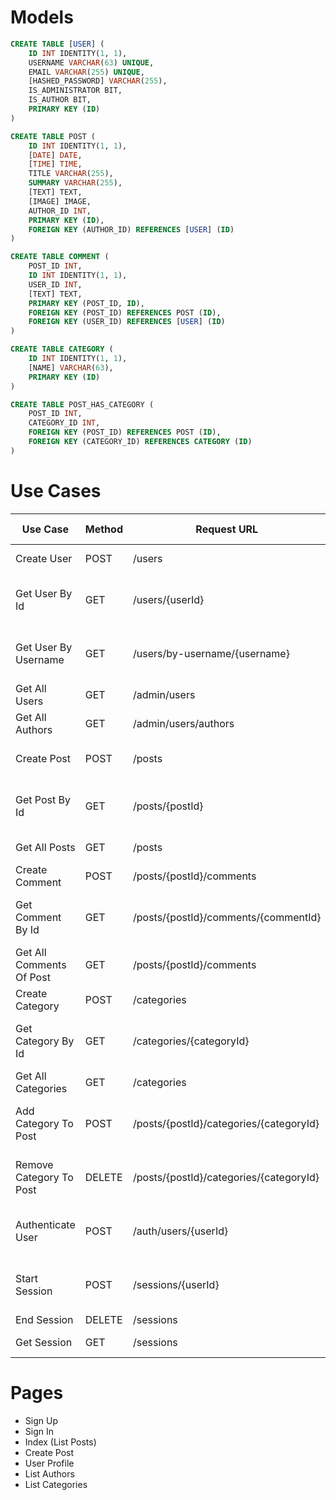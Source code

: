 #

# Models

```sql
CREATE TABLE [USER] (
    ID INT IDENTITY(1, 1),
    USERNAME VARCHAR(63) UNIQUE,
    EMAIL VARCHAR(255) UNIQUE,
    [HASHED_PASSWORD] VARCHAR(255),
    IS_ADMINISTRATOR BIT,
    IS_AUTHOR BIT,
    PRIMARY KEY (ID)
)

CREATE TABLE POST (
    ID INT IDENTITY(1, 1),
    [DATE] DATE,
    [TIME] TIME,
    TITLE VARCHAR(255),
    SUMMARY VARCHAR(255),
    [TEXT] TEXT,
    [IMAGE] IMAGE,
    AUTHOR_ID INT,
    PRIMARY KEY (ID),
    FOREIGN KEY (AUTHOR_ID) REFERENCES [USER] (ID)
)

CREATE TABLE COMMENT (
    POST_ID INT,
    ID INT IDENTITY(1, 1),
    USER_ID INT,
    [TEXT] TEXT,
    PRIMARY KEY (POST_ID, ID),
    FOREIGN KEY (POST_ID) REFERENCES POST (ID),
    FOREIGN KEY (USER_ID) REFERENCES [USER] (ID)
)

CREATE TABLE CATEGORY (
    ID INT IDENTITY(1, 1),
    [NAME] VARCHAR(63),
    PRIMARY KEY (ID)
)

CREATE TABLE POST_HAS_CATEGORY (
    POST_ID INT,
    CATEGORY_ID INT,
    FOREIGN KEY (POST_ID) REFERENCES POST (ID),
    FOREIGN KEY (CATEGORY_ID) REFERENCES CATEGORY (ID)
)
```

# Use Cases

| Use Case                 | Method | Request URL                             | Request Body                           | Response Body                    |
| ------------------------ | ------ | --------------------------------------- | -------------------------------------- | -------------------------------- |
| Create User              | POST   | /users                                  | username, email, hashed_password       | result: boolean                  |
| Get User By Id           | GET    | /users/{userId}                         |                                        | result: User?, error: string     |
| Get User By Username     | GET    | /users/by-username/{username}           |                                        | result: User?, error: string     |
| Get All Users            | GET    | /admin/users                            |                                        | users: Array<User>               |
| Get All Authors          | GET    | /admin/users/authors                    |                                        | users: Array<User>               |
| Create Post              | POST   | /posts                                  | title, summary, text, image, author_id | result: boolean                  |
| Get Post By Id           | GET    | /posts/{postId}                         |                                        | result: Post?, error: string     |
| Get All Posts            | GET    | /posts                                  |                                        | posts: Array<Post>               |
| Create Comment           | POST   | /posts/{postId}/comments                | user_id, text                          | result: boolean                  |
| Get Comment By Id        | GET    | /posts/{postId}/comments/{commentId}    |                                        | result: Comment?, error: string  |
| Get All Comments Of Post | GET    | /posts/{postId}/comments                |                                        | comments: Array<Comment>         |
| Create Category          | POST   | /categories                             | name                                   | result: boolean                  |
| Get Category By Id       | GET    | /categories/{categoryId}                |                                        | result: Category?, error: string |
| Get All Categories       | GET    | /categories                             |                                        | categories: Array<Category>      |
| Add Category To Post     | POST   | /posts/{postId}/categories/{categoryId} |                                        | result: boolean, error: string   |
| Remove Category To Post  | DELETE | /posts/{postId}/categories/{categoryId} |                                        | result: boolean, error: string   |
| Authenticate User        | POST   | /auth/users/{userId}                    | hashed_password                        | result: boolean, error: string   |
| Start Session            | POST   | /sessions/{userId}                      | hashed_password                        | result: boolean, error: string   |
| End Session              | DELETE | /sessions                               |                                        |                                  |
| Get Session              | GET    | /sessions                               |                                        | user_id: number                  |

# Pages

* Sign Up
* Sign In
* Index (List Posts)
* Create Post
* User Profile
* List Authors
* List Categories
